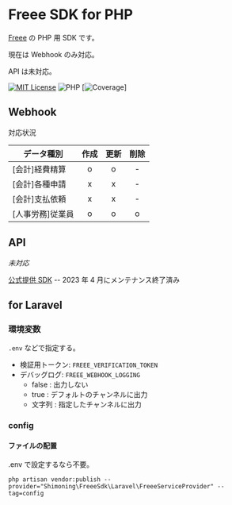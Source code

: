 # Freee SDK for PHP

[Freee]() の PHP 用 SDK です。

現在は Webhook のみ対応。

API は未対応。

[![MIT License](https://img.shields.io/badge/license-MIT-blue.svg?style=flat)](LICENSE)
![PHP](https://img.shields.io/badge/PHP-ccc.svg?logo=php&style=flat)
[![Coverage](https://codecov.io/gh/shimoning/freee-sdk-php/graph/badge.svg)]

## Webhook

対応状況

| データ種別       | 作成 | 更新 | 削除 |
| ---------------- | :--: | :--: | :--: |
| [会計]経費精算   |  o   |  o   |  -   |
| [会計]各種申請   |  x   |  x   |  -   |
| [会計]支払依頼   |  x   |  x   |  -   |
| [人事労務]従業員 |  o   |  o   |  o   |

## API

_未対応_

[公式提供 SDK](https://github.com/freee/freee-accounting-sdk-php)
-- 2023 年 4 月にメンテナンス終了済み

## for Laravel

### 環境変数

`.env` などで指定する。

- 検証用トークン: `FREEE_VERIFICATION_TOKEN`
- デバッグログ: `FREEE_WEBHOOK_LOGGING`
  - false : 出力しない
  - true : デフォルトのチャンネルに出力
  - 文字列 : 指定したチャンネルに出力

### config

#### ファイルの配置

.env で設定するなら不要。

```cli
php artisan vendor:publish --provider="Shimoning\FreeeSdk\Laravel\FreeeServiceProvider" --tag=config
```
